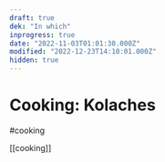 ```yaml
---
draft: true
dek: "In which"
inprogress: true
date: "2022-11-03T01:01:30.000Z"
modified: "2022-12-23T14:10:01.000Z"
hidden: true
---
```

# Cooking: Kolaches

#cooking

[[cooking]]
